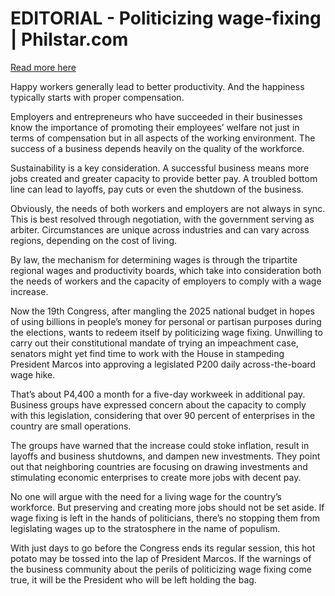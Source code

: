 # EDITORIAL - Politicizing wage-fixing | Philstar.com

[Read more here](https://www.philstar.com/opinion/2025/06/06/2448510/editorial-politicizing-wage-fixing)

Happy workers generally lead to better productivity. And the happiness typically starts with proper compensation.

Employers and entrepreneurs who have succeeded in their businesses know the importance of promoting their employees’ welfare not just in terms of compensation but in all aspects of the working environment. The success of a business depends heavily on the quality of the workforce.

Sustainability is a key consideration. A successful business means more jobs created and greater capacity to provide better pay. A troubled bottom line can lead to layoffs, pay cuts or even the shutdown of the business.

Obviously, the needs of both workers and employers are not always in sync. This is best resolved through negotiation, with the government serving as arbiter. Circumstances are unique across industries and can vary across regions, depending on the cost of living.

By law, the mechanism for determining wages is through the tripartite regional wages and productivity boards, which take into consideration both the needs of workers and the capacity of employers to comply with a wage increase.

Now the 19th Congress, after mangling the 2025 national budget in hopes of using billions in people’s money for personal or partisan purposes during the elections, wants to redeem itself by politicizing wage fixing. Unwilling to carry out their constitutional mandate of trying an impeachment case, senators might yet find time to work with the House in stampeding President Marcos into approving a legislated P200 daily across-the-board wage hike.

That’s about P4,400 a month for a five-day workweek in additional pay. Business groups have expressed concern about the capacity to comply with this legislation, considering that over 90 percent of enterprises in the country are small operations.

The groups have warned that the increase could stoke inflation, result in layoffs and business shutdowns, and dampen new investments. They point out that neighboring countries are focusing on drawing investments and stimulating economic enterprises to create more jobs with decent pay.

No one will argue with the need for a living wage for the country’s workforce. But preserving and creating more jobs should not be set aside. If wage fixing is left in the hands of politicians, there’s no stopping them from legislating wages up to the stratosphere in the name of populism.

With just days to go before the Congress ends its regular session, this hot potato may be tossed into the lap of President Marcos. If the warnings of the business community about the perils of politicizing wage fixing come true, it will be the President who will be left holding the bag.